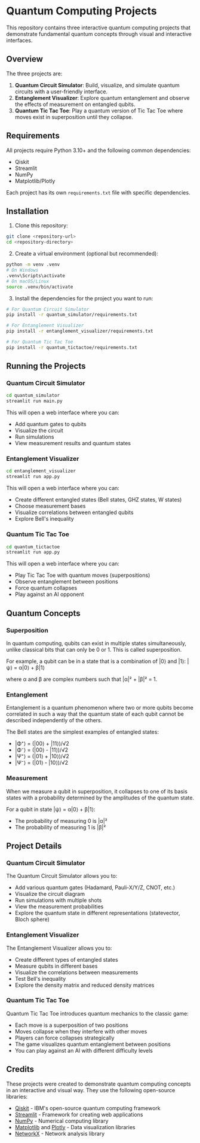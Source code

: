 # Quantum Computing Projects

This repository contains three interactive quantum computing projects that demonstrate fundamental quantum concepts through visual and interactive interfaces.

## Overview

The three projects are:

1. **Quantum Circuit Simulator**: Build, visualize, and simulate quantum circuits with a user-friendly interface.
2. **Entanglement Visualizer**: Explore quantum entanglement and observe the effects of measurement on entangled qubits.
3. **Quantum Tic Tac Toe**: Play a quantum version of Tic Tac Toe where moves exist in superposition until they collapse.

## Requirements

All projects require Python 3.10+ and the following common dependencies:
- Qiskit
- Streamlit
- NumPy
- Matplotlib/Plotly

Each project has its own `requirements.txt` file with specific dependencies.

## Installation

1. Clone this repository:
```bash
git clone <repository-url>
cd <repository-directory>
```

2. Create a virtual environment (optional but recommended):
```bash
python -m venv .venv
# On Windows
.venv\Scripts\activate
# On macOS/Linux
source .venv/bin/activate
```

3. Install the dependencies for the project you want to run:
```bash
# For Quantum Circuit Simulator
pip install -r quantum_simulator/requirements.txt

# For Entanglement Visualizer
pip install -r entanglement_visualizer/requirements.txt

# For Quantum Tic Tac Toe
pip install -r quantum_tictactoe/requirements.txt
```

## Running the Projects

### Quantum Circuit Simulator

```bash
cd quantum_simulator
streamlit run main.py
```

This will open a web interface where you can:
- Add quantum gates to qubits
- Visualize the circuit
- Run simulations
- View measurement results and quantum states

### Entanglement Visualizer

```bash
cd entanglement_visualizer
streamlit run app.py
```

This will open a web interface where you can:
- Create different entangled states (Bell states, GHZ states, W states)
- Choose measurement bases
- Visualize correlations between entangled qubits
- Explore Bell's inequality

### Quantum Tic Tac Toe

```bash
cd quantum_tictactoe
streamlit run app.py
```

This will open a web interface where you can:
- Play Tic Tac Toe with quantum moves (superpositions)
- Observe entanglement between positions
- Force quantum collapses
- Play against an AI opponent

## Quantum Concepts

### Superposition

In quantum computing, qubits can exist in multiple states simultaneously, unlike classical bits that can only be 0 or 1. This is called superposition.

For example, a qubit can be in a state that is a combination of |0⟩ and |1⟩:
|ψ⟩ = α|0⟩ + β|1⟩

where α and β are complex numbers such that |α|² + |β|² = 1.

### Entanglement

Entanglement is a quantum phenomenon where two or more qubits become correlated in such a way that the quantum state of each qubit cannot be described independently of the others.

The Bell states are the simplest examples of entangled states:
- |Φ⁺⟩ = (|00⟩ + |11⟩)/√2
- |Φ⁻⟩ = (|00⟩ - |11⟩)/√2
- |Ψ⁺⟩ = (|01⟩ + |10⟩)/√2
- |Ψ⁻⟩ = (|01⟩ - |10⟩)/√2

### Measurement

When we measure a qubit in superposition, it collapses to one of its basis states with a probability determined by the amplitudes of the quantum state.

For a qubit in state |ψ⟩ = α|0⟩ + β|1⟩:
- The probability of measuring 0 is |α|²
- The probability of measuring 1 is |β|²

## Project Details

### Quantum Circuit Simulator

The Quantum Circuit Simulator allows you to:
- Add various quantum gates (Hadamard, Pauli-X/Y/Z, CNOT, etc.)
- Visualize the circuit diagram
- Run simulations with multiple shots
- View the measurement probabilities
- Explore the quantum state in different representations (statevector, Bloch sphere)

### Entanglement Visualizer

The Entanglement Visualizer allows you to:
- Create different types of entangled states
- Measure qubits in different bases
- Visualize the correlations between measurements
- Test Bell's inequality
- Explore the density matrix and reduced density matrices

### Quantum Tic Tac Toe

Quantum Tic Tac Toe introduces quantum mechanics to the classic game:
- Each move is a superposition of two positions
- Moves collapse when they interfere with other moves
- Players can force collapses strategically
- The game visualizes quantum entanglement between positions
- You can play against an AI with different difficulty levels

## Credits

These projects were created to demonstrate quantum computing concepts in an interactive and visual way. They use the following open-source libraries:
- [Qiskit](https://qiskit.org/) - IBM's open-source quantum computing framework
- [Streamlit](https://streamlit.io/) - Framework for creating web applications
- [NumPy](https://numpy.org/) - Numerical computing library
- [Matplotlib](https://matplotlib.org/) and [Plotly](https://plotly.com/) - Data visualization libraries
- [NetworkX](https://networkx.org/) - Network analysis library